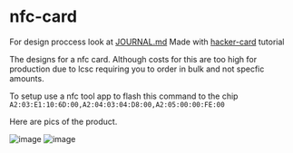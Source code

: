 # nfc-card
For design proccess look at [JOURNAL.md](https://github.com/Acidicts/nfc-card/blob/main/JOURNAL.md)
Made with [hacker-card](https://jams.hackclub.com/jam/hacker-card) tutorial

The designs for a nfc card.
Although costs for this are too high for production due to lcsc requiring you to order in bulk and not specfic amounts.

To setup use a nfc tool app to flash this command to the chip `A2:03:E1:10:6D:00,A2:04:03:04:D8:00,A2:05:00:00:FE:00`

Here are pics of the product.

![image](https://github.com/user-attachments/assets/5f44c14c-0817-44d9-b33f-eaf081ec23df)
![image](https://github.com/user-attachments/assets/e9caf9fe-2b6f-4e4c-b69a-b066acc5bb1b)
